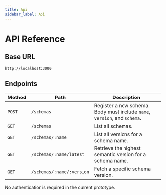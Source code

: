 ```yaml
---
title: Api
sidebar_label: Api
---
```


# API Reference

## Base URL
`http://localhost:3000`

## Endpoints
| Method | Path | Description |
| -------- | ------ | ------------- |
| `POST` | `/schemas` | Register a new schema. Body must include `name`, `version`, and `schema`. |
| `GET` | `/schemas` | List all schemas. |
| `GET` | `/schemas/:name` | List all versions for a schema name. |
| `GET` | `/schemas/:name/latest` | Retrieve the highest semantic version for a schema name. |
| `GET` | `/schemas/:name/:version` | Fetch a specific schema version. |

No authentication is required in the current prototype.

